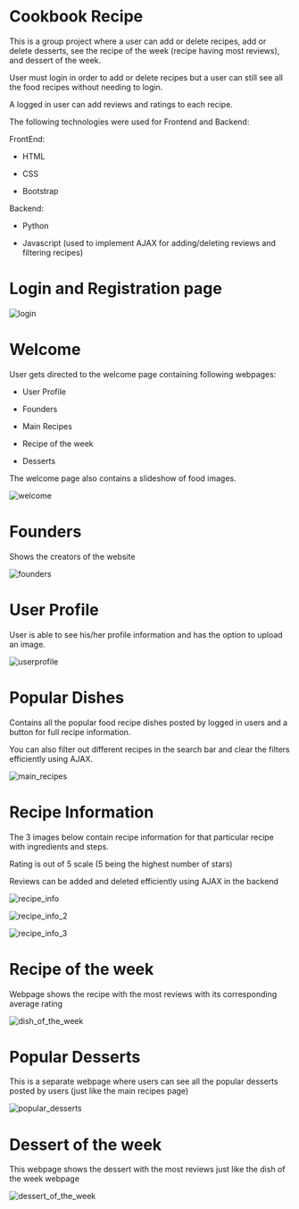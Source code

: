 
# Cookbook Recipe
 
 This is a group project where a user can add or delete recipes, add or delete desserts, see the recipe of the week (recipe having most reviews), and dessert of the week.
 
 User must login in order to add or delete recipes but a user can still see all the food recipes without needing to login.
 
 A logged in user can add reviews and ratings to each recipe.
 
 The following technologies were used for Frontend and Backend:
 
 FrontEnd:
 
 - HTML
 
 - CSS
 
 - Bootstrap
 
 
 Backend:
 
 - Python
 
 - Javascript (used to implement AJAX for adding/deleting reviews and filtering recipes)
 
 
 
 
 
 # Login and Registration page
 
 ![login](https://user-images.githubusercontent.com/49471791/92186916-23278700-ee0d-11ea-9b0e-fa396955113b.JPG)
 
 
 
  # Welcome
  
  User gets directed to the welcome page containing following webpages:
  
  - User Profile
  
  - Founders
  
  - Main Recipes
  
  - Recipe of the week
  
  - Desserts
  
  The welcome page also contains a slideshow of food images.
  
  ![welcome](https://user-images.githubusercontent.com/49471791/92188280-04c38a80-ee11-11ea-9a69-672bfbc3855d.JPG)

  
  # Founders
  
  Shows the creators of the website
  
  
  ![founders](https://user-images.githubusercontent.com/49471791/92189744-4efa3b00-ee14-11ea-9ecb-eaf1b2cd194d.JPG)

  
  # User Profile
  
  
  User is able to see his/her profile information and has the option to upload an image.
  
 ![userprofile](https://user-images.githubusercontent.com/49471791/92189849-879a1480-ee14-11ea-8286-46d056bc0fdc.JPG)

  
  # Popular Dishes
  
  Contains all the popular food recipe dishes posted by logged in users and a button for full recipe information.
  
  You can also filter out different recipes in the search bar and clear the filters efficiently using AJAX.
  
  ![main_recipes](https://user-images.githubusercontent.com/49471791/92188684-1d807000-ee12-11ea-9258-462eaac4cbdf.JPG)
  
  
  # Recipe Information
  
 The 3 images below contain recipe information for that particular recipe with ingredients and steps.
 
 Rating is out of 5 scale (5 being the highest number of stars)
  
 Reviews can be added and deleted efficiently using AJAX in the backend

    
![recipe_info](https://user-images.githubusercontent.com/49471791/92189251-1017b580-ee13-11ea-9452-2eac0f4c1786.JPG)
 
![recipe_info_2](https://user-images.githubusercontent.com/49471791/92189253-127a0f80-ee13-11ea-8eb5-8b555d39b9be.JPG)

![recipe_info_3](https://user-images.githubusercontent.com/49471791/92189255-1443d300-ee13-11ea-803b-3c5c458b7e02.JPG)


  # Recipe of the week
  
  Webpage shows the recipe with the most reviews with its corresponding average rating
  
  ![dish_of_the_week](https://user-images.githubusercontent.com/49471791/92189704-2ffba900-ee14-11ea-9d33-c3397349a3d1.JPG)

  

# Popular Desserts
  
  This is a separate webpage where users can see all the popular desserts posted by users (just like the main recipes page)
    
 ![popular_desserts](https://user-images.githubusercontent.com/49471791/92190031-efe8f600-ee14-11ea-874b-b4418facc15e.JPG)


    
 # Dessert of the week
 
 This webpage shows the dessert with the most reviews just like the dish of the week webpage
 
 ![dessert_of_the_week](https://user-images.githubusercontent.com/49471791/92190122-24f54880-ee15-11ea-89a5-d9863eb03822.JPG)

